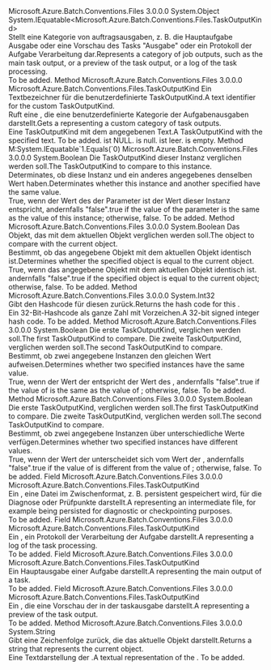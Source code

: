 <Type Name="TaskOutputKind" FullName="Microsoft.Azure.Batch.Conventions.Files.TaskOutputKind">
  <TypeSignature Language="C#" Value="public sealed class TaskOutputKind : IEquatable&lt;Microsoft.Azure.Batch.Conventions.Files.TaskOutputKind&gt;" />
  <TypeSignature Language="ILAsm" Value=".class public auto ansi sealed beforefieldinit TaskOutputKind extends System.Object implements class System.IEquatable`1&lt;class Microsoft.Azure.Batch.Conventions.Files.TaskOutputKind&gt;" />
  <TypeSignature Language="DocId" Value="T:Microsoft.Azure.Batch.Conventions.Files.TaskOutputKind" />
  <TypeSignature Language="VB.NET" Value="Public NotInheritable Class TaskOutputKind&#xA;Implements IEquatable(Of TaskOutputKind)" />
  <TypeSignature Language="F#" Value="type TaskOutputKind = class&#xA;    interface IEquatable&lt;TaskOutputKind&gt;&#xA;    interface IOutputKind" />
  <AssemblyInfo>
    <AssemblyName>Microsoft.Azure.Batch.Conventions.Files</AssemblyName>
    <AssemblyVersion>3.0.0.0</AssemblyVersion>
  </AssemblyInfo>
  <Base>
    <BaseTypeName>System.Object</BaseTypeName>
  </Base>
  <Interfaces>
    <Interface>
      <InterfaceName>System.IEquatable&lt;Microsoft.Azure.Batch.Conventions.Files.TaskOutputKind&gt;</InterfaceName>
    </Interface>
  </Interfaces>
  <Docs>
    <summary>
            <span data-ttu-id="8753e-101">Stellt eine Kategorie von auftragsausgaben, z. B. die Hauptaufgabe Ausgabe oder eine Vorschau des Tasks "Ausgabe" oder ein Protokoll der Aufgabe Verarbeitung dar.</span><span class="sxs-lookup"><span data-stu-id="8753e-101">Represents a category of job outputs, such as the main task output, or a preview of the task output, or a log of the task processing.</span></span>
            </summary>
    <remarks>To be added.</remarks>
  </Docs>
  <Members>
    <Member MemberName="Custom">
      <MemberSignature Language="C#" Value="public static Microsoft.Azure.Batch.Conventions.Files.TaskOutputKind Custom (string text);" />
      <MemberSignature Language="ILAsm" Value=".method public static hidebysig class Microsoft.Azure.Batch.Conventions.Files.TaskOutputKind Custom(string text) cil managed" />
      <MemberSignature Language="DocId" Value="M:Microsoft.Azure.Batch.Conventions.Files.TaskOutputKind.Custom(System.String)" />
      <MemberSignature Language="VB.NET" Value="Public Shared Function Custom (text As String) As TaskOutputKind" />
      <MemberSignature Language="F#" Value="static member Custom : string -&gt; Microsoft.Azure.Batch.Conventions.Files.TaskOutputKind" Usage="Microsoft.Azure.Batch.Conventions.Files.TaskOutputKind.Custom text" />
      <MemberType>Method</MemberType>
      <AssemblyInfo>
        <AssemblyName>Microsoft.Azure.Batch.Conventions.Files</AssemblyName>
        <AssemblyVersion>3.0.0.0</AssemblyVersion>
      </AssemblyInfo>
      <ReturnValue>
        <ReturnType>Microsoft.Azure.Batch.Conventions.Files.TaskOutputKind</ReturnType>
      </ReturnValue>
      <Parameters>
        <Parameter Name="text" Type="System.String" />
      </Parameters>
      <Docs>
        <param name="text"><span data-ttu-id="8753e-102">Ein Textbezeichner für die benutzerdefinierte TaskOutputKind.</span><span class="sxs-lookup"><span data-stu-id="8753e-102">A text identifier for the custom TaskOutputKind.</span></span></param>
        <summary>
            <span data-ttu-id="8753e-103">Ruft eine <see cref="T:Microsoft.Azure.Batch.Conventions.Files.TaskOutputKind" /> , die eine benutzerdefinierte Kategorie der Aufgabenausgaben darstellt.</span><span class="sxs-lookup"><span data-stu-id="8753e-103">Gets a <see cref="T:Microsoft.Azure.Batch.Conventions.Files.TaskOutputKind" /> representing a custom category of task outputs.</span></span>
            </summary>
        <returns><span data-ttu-id="8753e-104">Eine TaskOutputKind mit dem angegebenen Text.</span><span class="sxs-lookup"><span data-stu-id="8753e-104">A TaskOutputKind with the specified text.</span></span></returns>
        <remarks>To be added.</remarks>
        <exception cref="T:System.ArgumentNullException">
          <span data-ttu-id="8753e-105"><paramref name="text" /> ist NULL.</span><span class="sxs-lookup"><span data-stu-id="8753e-105"><paramref name="text" /> is null.</span></span></exception>
        <exception cref="T:System.ArgumentException">
          <span data-ttu-id="8753e-106"><paramref name="text" /> ist leer.</span><span class="sxs-lookup"><span data-stu-id="8753e-106"><paramref name="text" /> is empty.</span></span></exception>
      </Docs>
    </Member>
    <Member MemberName="Equals">
      <MemberSignature Language="C#" Value="public bool Equals (Microsoft.Azure.Batch.Conventions.Files.TaskOutputKind other);" />
      <MemberSignature Language="ILAsm" Value=".method public hidebysig newslot virtual instance bool Equals(class Microsoft.Azure.Batch.Conventions.Files.TaskOutputKind other) cil managed" />
      <MemberSignature Language="DocId" Value="M:Microsoft.Azure.Batch.Conventions.Files.TaskOutputKind.Equals(Microsoft.Azure.Batch.Conventions.Files.TaskOutputKind)" />
      <MemberSignature Language="VB.NET" Value="Public Function Equals (other As TaskOutputKind) As Boolean" />
      <MemberSignature Language="F#" Value="override this.Equals : Microsoft.Azure.Batch.Conventions.Files.TaskOutputKind -&gt; bool" Usage="taskOutputKind.Equals other" />
      <MemberType>Method</MemberType>
      <Implements>
        <InterfaceMember>M:System.IEquatable`1.Equals(`0)</InterfaceMember>
      </Implements>
      <AssemblyInfo>
        <AssemblyName>Microsoft.Azure.Batch.Conventions.Files</AssemblyName>
        <AssemblyVersion>3.0.0.0</AssemblyVersion>
      </AssemblyInfo>
      <ReturnValue>
        <ReturnType>System.Boolean</ReturnType>
      </ReturnValue>
      <Parameters>
        <Parameter Name="other" Type="Microsoft.Azure.Batch.Conventions.Files.TaskOutputKind" />
      </Parameters>
      <Docs>
        <param name="other"><span data-ttu-id="8753e-107">Die TaskOutputKind dieser Instanz verglichen werden soll.</span><span class="sxs-lookup"><span data-stu-id="8753e-107">The TaskOutputKind to compare to this instance.</span></span></param>
        <summary>
            <span data-ttu-id="8753e-108">Determinates, ob diese Instanz und ein anderes angegebenes <see cref="T:Microsoft.Azure.Batch.Conventions.Files.TaskOutputKind" /> denselben Wert haben.</span><span class="sxs-lookup"><span data-stu-id="8753e-108">Determinates whether this instance and another specified <see cref="T:Microsoft.Azure.Batch.Conventions.Files.TaskOutputKind" /> have the same value.</span></span>
            </summary>
        <returns><span data-ttu-id="8753e-109">True, wenn der Wert des der <paramref name="other" /> Parameter ist der Wert dieser Instanz entspricht, andernfalls "false".</span><span class="sxs-lookup"><span data-stu-id="8753e-109">true if the value of the <paramref name="other" /> parameter is the same as the value of this instance; otherwise, false.</span></span></returns>
        <remarks>To be added.</remarks>
      </Docs>
    </Member>
    <Member MemberName="Equals">
      <MemberSignature Language="C#" Value="public override bool Equals (object obj);" />
      <MemberSignature Language="ILAsm" Value=".method public hidebysig virtual instance bool Equals(object obj) cil managed" />
      <MemberSignature Language="DocId" Value="M:Microsoft.Azure.Batch.Conventions.Files.TaskOutputKind.Equals(System.Object)" />
      <MemberSignature Language="VB.NET" Value="Public Overrides Function Equals (obj As Object) As Boolean" />
      <MemberSignature Language="F#" Value="override this.Equals : obj -&gt; bool" Usage="taskOutputKind.Equals obj" />
      <MemberType>Method</MemberType>
      <AssemblyInfo>
        <AssemblyName>Microsoft.Azure.Batch.Conventions.Files</AssemblyName>
        <AssemblyVersion>3.0.0.0</AssemblyVersion>
      </AssemblyInfo>
      <ReturnValue>
        <ReturnType>System.Boolean</ReturnType>
      </ReturnValue>
      <Parameters>
        <Parameter Name="obj" Type="System.Object" />
      </Parameters>
      <Docs>
        <param name="obj"><span data-ttu-id="8753e-110">Das Objekt, das mit dem aktuellen Objekt verglichen werden soll.</span><span class="sxs-lookup"><span data-stu-id="8753e-110">The object to compare with the current object.</span></span></param>
        <summary>
            <span data-ttu-id="8753e-111">Bestimmt, ob das angegebene Objekt mit dem aktuellen Objekt identisch ist.</span><span class="sxs-lookup"><span data-stu-id="8753e-111">Determines whether the specified object is equal to the current object.</span></span>
            </summary>
        <returns><span data-ttu-id="8753e-112">True, wenn das angegebene Objekt mit dem aktuellen Objekt identisch ist. andernfalls "false".</span><span class="sxs-lookup"><span data-stu-id="8753e-112">true if the specified object is equal to the current object; otherwise, false.</span></span></returns>
        <remarks>To be added.</remarks>
      </Docs>
    </Member>
    <Member MemberName="GetHashCode">
      <MemberSignature Language="C#" Value="public override int GetHashCode ();" />
      <MemberSignature Language="ILAsm" Value=".method public hidebysig virtual instance int32 GetHashCode() cil managed" />
      <MemberSignature Language="DocId" Value="M:Microsoft.Azure.Batch.Conventions.Files.TaskOutputKind.GetHashCode" />
      <MemberSignature Language="VB.NET" Value="Public Overrides Function GetHashCode () As Integer" />
      <MemberSignature Language="F#" Value="override this.GetHashCode : unit -&gt; int" Usage="taskOutputKind.GetHashCode " />
      <MemberType>Method</MemberType>
      <AssemblyInfo>
        <AssemblyName>Microsoft.Azure.Batch.Conventions.Files</AssemblyName>
        <AssemblyVersion>3.0.0.0</AssemblyVersion>
      </AssemblyInfo>
      <ReturnValue>
        <ReturnType>System.Int32</ReturnType>
      </ReturnValue>
      <Parameters />
      <Docs>
        <summary>
            <span data-ttu-id="8753e-113">Gibt den Hashcode für diesen <see cref="T:Microsoft.Azure.Batch.Conventions.Files.TaskOutputKind" /> zurück.</span><span class="sxs-lookup"><span data-stu-id="8753e-113">Returns the hash code for this <see cref="T:Microsoft.Azure.Batch.Conventions.Files.TaskOutputKind" />.</span></span>
            </summary>
        <returns><span data-ttu-id="8753e-114">Ein 32-Bit-Hashcode als ganze Zahl mit Vorzeichen.</span><span class="sxs-lookup"><span data-stu-id="8753e-114">A 32-bit signed integer hash code.</span></span></returns>
        <remarks>To be added.</remarks>
      </Docs>
    </Member>
    <Member MemberName="op_Equality">
      <MemberSignature Language="C#" Value="public static bool operator == (Microsoft.Azure.Batch.Conventions.Files.TaskOutputKind x, Microsoft.Azure.Batch.Conventions.Files.TaskOutputKind y);" />
      <MemberSignature Language="ILAsm" Value=".method public static hidebysig specialname bool op_Equality(class Microsoft.Azure.Batch.Conventions.Files.TaskOutputKind x, class Microsoft.Azure.Batch.Conventions.Files.TaskOutputKind y) cil managed" />
      <MemberSignature Language="DocId" Value="M:Microsoft.Azure.Batch.Conventions.Files.TaskOutputKind.op_Equality(Microsoft.Azure.Batch.Conventions.Files.TaskOutputKind,Microsoft.Azure.Batch.Conventions.Files.TaskOutputKind)" />
      <MemberSignature Language="VB.NET" Value="Public Shared Operator == (x As TaskOutputKind, y As TaskOutputKind) As Boolean" />
      <MemberSignature Language="F#" Value="static member ( = ) : Microsoft.Azure.Batch.Conventions.Files.TaskOutputKind * Microsoft.Azure.Batch.Conventions.Files.TaskOutputKind -&gt; bool" Usage="x = y" />
      <MemberType>Method</MemberType>
      <AssemblyInfo>
        <AssemblyName>Microsoft.Azure.Batch.Conventions.Files</AssemblyName>
        <AssemblyVersion>3.0.0.0</AssemblyVersion>
      </AssemblyInfo>
      <ReturnValue>
        <ReturnType>System.Boolean</ReturnType>
      </ReturnValue>
      <Parameters>
        <Parameter Name="x" Type="Microsoft.Azure.Batch.Conventions.Files.TaskOutputKind" />
        <Parameter Name="y" Type="Microsoft.Azure.Batch.Conventions.Files.TaskOutputKind" />
      </Parameters>
      <Docs>
        <param name="x"><span data-ttu-id="8753e-115">Die erste TaskOutputKind, verglichen werden soll.</span><span class="sxs-lookup"><span data-stu-id="8753e-115">The first TaskOutputKind to compare.</span></span></param>
        <param name="y"><span data-ttu-id="8753e-116">Die zweite TaskOutputKind, verglichen werden soll.</span><span class="sxs-lookup"><span data-stu-id="8753e-116">The second TaskOutputKind to compare.</span></span></param>
        <summary>
            <span data-ttu-id="8753e-117">Bestimmt, ob zwei angegebene <see cref="T:Microsoft.Azure.Batch.Conventions.Files.TaskOutputKind" /> Instanzen den gleichen Wert aufweisen.</span><span class="sxs-lookup"><span data-stu-id="8753e-117">Determines whether two specified <see cref="T:Microsoft.Azure.Batch.Conventions.Files.TaskOutputKind" /> instances have the same value.</span></span>
            </summary>
        <returns><span data-ttu-id="8753e-118">True, wenn der Wert der <paramref name="x" /> entspricht der Wert des <paramref name="y" />, andernfalls "false".</span><span class="sxs-lookup"><span data-stu-id="8753e-118">true if the value of <paramref name="x" /> is the same as the value of <paramref name="y" />; otherwise, false.</span></span></returns>
        <remarks>To be added.</remarks>
      </Docs>
    </Member>
    <Member MemberName="op_Inequality">
      <MemberSignature Language="C#" Value="public static bool operator != (Microsoft.Azure.Batch.Conventions.Files.TaskOutputKind x, Microsoft.Azure.Batch.Conventions.Files.TaskOutputKind y);" />
      <MemberSignature Language="ILAsm" Value=".method public static hidebysig specialname bool op_Inequality(class Microsoft.Azure.Batch.Conventions.Files.TaskOutputKind x, class Microsoft.Azure.Batch.Conventions.Files.TaskOutputKind y) cil managed" />
      <MemberSignature Language="DocId" Value="M:Microsoft.Azure.Batch.Conventions.Files.TaskOutputKind.op_Inequality(Microsoft.Azure.Batch.Conventions.Files.TaskOutputKind,Microsoft.Azure.Batch.Conventions.Files.TaskOutputKind)" />
      <MemberSignature Language="VB.NET" Value="Public Shared Operator != (x As TaskOutputKind, y As TaskOutputKind) As Boolean" />
      <MemberSignature Language="F#" Value="static member op_Inequality : Microsoft.Azure.Batch.Conventions.Files.TaskOutputKind * Microsoft.Azure.Batch.Conventions.Files.TaskOutputKind -&gt; bool" Usage="Microsoft.Azure.Batch.Conventions.Files.TaskOutputKind.op_Inequality (x, y)" />
      <MemberType>Method</MemberType>
      <AssemblyInfo>
        <AssemblyName>Microsoft.Azure.Batch.Conventions.Files</AssemblyName>
        <AssemblyVersion>3.0.0.0</AssemblyVersion>
      </AssemblyInfo>
      <ReturnValue>
        <ReturnType>System.Boolean</ReturnType>
      </ReturnValue>
      <Parameters>
        <Parameter Name="x" Type="Microsoft.Azure.Batch.Conventions.Files.TaskOutputKind" />
        <Parameter Name="y" Type="Microsoft.Azure.Batch.Conventions.Files.TaskOutputKind" />
      </Parameters>
      <Docs>
        <param name="x"><span data-ttu-id="8753e-119">Die erste TaskOutputKind, verglichen werden soll.</span><span class="sxs-lookup"><span data-stu-id="8753e-119">The first TaskOutputKind to compare.</span></span></param>
        <param name="y"><span data-ttu-id="8753e-120">Die zweite TaskOutputKind, verglichen werden soll.</span><span class="sxs-lookup"><span data-stu-id="8753e-120">The second TaskOutputKind to compare.</span></span></param>
        <summary>
            <span data-ttu-id="8753e-121">Bestimmt, ob zwei angegebene <see cref="T:Microsoft.Azure.Batch.Conventions.Files.TaskOutputKind" /> Instanzen über unterschiedliche Werte verfügen.</span><span class="sxs-lookup"><span data-stu-id="8753e-121">Determines whether two specified <see cref="T:Microsoft.Azure.Batch.Conventions.Files.TaskOutputKind" /> instances have different values.</span></span>
            </summary>
        <returns><span data-ttu-id="8753e-122">True, wenn der Wert der <paramref name="x" /> unterscheidet sich vom Wert der <paramref name="y" />, andernfalls "false".</span><span class="sxs-lookup"><span data-stu-id="8753e-122">true if the value of <paramref name="x" /> is different from the value of <paramref name="y" />; otherwise, false.</span></span></returns>
        <remarks>To be added.</remarks>
      </Docs>
    </Member>
    <Member MemberName="TaskIntermediate">
      <MemberSignature Language="C#" Value="public static readonly Microsoft.Azure.Batch.Conventions.Files.TaskOutputKind TaskIntermediate;" />
      <MemberSignature Language="ILAsm" Value=".field public static initonly class Microsoft.Azure.Batch.Conventions.Files.TaskOutputKind TaskIntermediate" />
      <MemberSignature Language="DocId" Value="F:Microsoft.Azure.Batch.Conventions.Files.TaskOutputKind.TaskIntermediate" />
      <MemberSignature Language="VB.NET" Value="Public Shared ReadOnly TaskIntermediate As TaskOutputKind " />
      <MemberSignature Language="F#" Value=" staticval mutable TaskIntermediate : Microsoft.Azure.Batch.Conventions.Files.TaskOutputKind" Usage="Microsoft.Azure.Batch.Conventions.Files.TaskOutputKind.TaskIntermediate" />
      <MemberType>Field</MemberType>
      <AssemblyInfo>
        <AssemblyName>Microsoft.Azure.Batch.Conventions.Files</AssemblyName>
        <AssemblyVersion>3.0.0.0</AssemblyVersion>
      </AssemblyInfo>
      <ReturnValue>
        <ReturnType>Microsoft.Azure.Batch.Conventions.Files.TaskOutputKind</ReturnType>
      </ReturnValue>
      <Docs>
        <summary>
            <span data-ttu-id="8753e-123">Ein <see cref="T:Microsoft.Azure.Batch.Conventions.Files.TaskOutputKind" /> , eine Datei im Zwischenformat, z. B. persistent gespeichert wird, für die Diagnose oder Prüfpunkte darstellt.</span><span class="sxs-lookup"><span data-stu-id="8753e-123">A <see cref="T:Microsoft.Azure.Batch.Conventions.Files.TaskOutputKind" /> representing an intermediate file, for example being persisted for diagnostic or checkpointing purposes.</span></span>
            </summary>
        <remarks>To be added.</remarks>
      </Docs>
    </Member>
    <Member MemberName="TaskLog">
      <MemberSignature Language="C#" Value="public static readonly Microsoft.Azure.Batch.Conventions.Files.TaskOutputKind TaskLog;" />
      <MemberSignature Language="ILAsm" Value=".field public static initonly class Microsoft.Azure.Batch.Conventions.Files.TaskOutputKind TaskLog" />
      <MemberSignature Language="DocId" Value="F:Microsoft.Azure.Batch.Conventions.Files.TaskOutputKind.TaskLog" />
      <MemberSignature Language="VB.NET" Value="Public Shared ReadOnly TaskLog As TaskOutputKind " />
      <MemberSignature Language="F#" Value=" staticval mutable TaskLog : Microsoft.Azure.Batch.Conventions.Files.TaskOutputKind" Usage="Microsoft.Azure.Batch.Conventions.Files.TaskOutputKind.TaskLog" />
      <MemberType>Field</MemberType>
      <AssemblyInfo>
        <AssemblyName>Microsoft.Azure.Batch.Conventions.Files</AssemblyName>
        <AssemblyVersion>3.0.0.0</AssemblyVersion>
      </AssemblyInfo>
      <ReturnValue>
        <ReturnType>Microsoft.Azure.Batch.Conventions.Files.TaskOutputKind</ReturnType>
      </ReturnValue>
      <Docs>
        <summary>
            <span data-ttu-id="8753e-124">Ein <see cref="T:Microsoft.Azure.Batch.Conventions.Files.TaskOutputKind" /> , ein Protokoll der Verarbeitung der Aufgabe darstellt.</span><span class="sxs-lookup"><span data-stu-id="8753e-124">A <see cref="T:Microsoft.Azure.Batch.Conventions.Files.TaskOutputKind" /> representing a log of the task processing.</span></span>
            </summary>
        <remarks>To be added.</remarks>
      </Docs>
    </Member>
    <Member MemberName="TaskOutput">
      <MemberSignature Language="C#" Value="public static readonly Microsoft.Azure.Batch.Conventions.Files.TaskOutputKind TaskOutput;" />
      <MemberSignature Language="ILAsm" Value=".field public static initonly class Microsoft.Azure.Batch.Conventions.Files.TaskOutputKind TaskOutput" />
      <MemberSignature Language="DocId" Value="F:Microsoft.Azure.Batch.Conventions.Files.TaskOutputKind.TaskOutput" />
      <MemberSignature Language="VB.NET" Value="Public Shared ReadOnly TaskOutput As TaskOutputKind " />
      <MemberSignature Language="F#" Value=" staticval mutable TaskOutput : Microsoft.Azure.Batch.Conventions.Files.TaskOutputKind" Usage="Microsoft.Azure.Batch.Conventions.Files.TaskOutputKind.TaskOutput" />
      <MemberType>Field</MemberType>
      <AssemblyInfo>
        <AssemblyName>Microsoft.Azure.Batch.Conventions.Files</AssemblyName>
        <AssemblyVersion>3.0.0.0</AssemblyVersion>
      </AssemblyInfo>
      <ReturnValue>
        <ReturnType>Microsoft.Azure.Batch.Conventions.Files.TaskOutputKind</ReturnType>
      </ReturnValue>
      <Docs>
        <summary>
            <span data-ttu-id="8753e-125">Ein <see cref="T:Microsoft.Azure.Batch.Conventions.Files.TaskOutputKind" /> Hauptausgabe einer Aufgabe darstellt.</span><span class="sxs-lookup"><span data-stu-id="8753e-125">A <see cref="T:Microsoft.Azure.Batch.Conventions.Files.TaskOutputKind" /> representing the main output of a task.</span></span>
            </summary>
        <remarks>To be added.</remarks>
      </Docs>
    </Member>
    <Member MemberName="TaskPreview">
      <MemberSignature Language="C#" Value="public static readonly Microsoft.Azure.Batch.Conventions.Files.TaskOutputKind TaskPreview;" />
      <MemberSignature Language="ILAsm" Value=".field public static initonly class Microsoft.Azure.Batch.Conventions.Files.TaskOutputKind TaskPreview" />
      <MemberSignature Language="DocId" Value="F:Microsoft.Azure.Batch.Conventions.Files.TaskOutputKind.TaskPreview" />
      <MemberSignature Language="VB.NET" Value="Public Shared ReadOnly TaskPreview As TaskOutputKind " />
      <MemberSignature Language="F#" Value=" staticval mutable TaskPreview : Microsoft.Azure.Batch.Conventions.Files.TaskOutputKind" Usage="Microsoft.Azure.Batch.Conventions.Files.TaskOutputKind.TaskPreview" />
      <MemberType>Field</MemberType>
      <AssemblyInfo>
        <AssemblyName>Microsoft.Azure.Batch.Conventions.Files</AssemblyName>
        <AssemblyVersion>3.0.0.0</AssemblyVersion>
      </AssemblyInfo>
      <ReturnValue>
        <ReturnType>Microsoft.Azure.Batch.Conventions.Files.TaskOutputKind</ReturnType>
      </ReturnValue>
      <Docs>
        <summary>
            <span data-ttu-id="8753e-126">Ein <see cref="T:Microsoft.Azure.Batch.Conventions.Files.TaskOutputKind" /> , die eine Vorschau der in der taskausgabe darstellt.</span><span class="sxs-lookup"><span data-stu-id="8753e-126">A <see cref="T:Microsoft.Azure.Batch.Conventions.Files.TaskOutputKind" /> representing a preview of the task output.</span></span>
            </summary>
        <remarks>To be added.</remarks>
      </Docs>
    </Member>
    <Member MemberName="ToString">
      <MemberSignature Language="C#" Value="public override string ToString ();" />
      <MemberSignature Language="ILAsm" Value=".method public hidebysig virtual instance string ToString() cil managed" />
      <MemberSignature Language="DocId" Value="M:Microsoft.Azure.Batch.Conventions.Files.TaskOutputKind.ToString" />
      <MemberSignature Language="VB.NET" Value="Public Overrides Function ToString () As String" />
      <MemberSignature Language="F#" Value="override this.ToString : unit -&gt; string" Usage="taskOutputKind.ToString " />
      <MemberType>Method</MemberType>
      <AssemblyInfo>
        <AssemblyName>Microsoft.Azure.Batch.Conventions.Files</AssemblyName>
        <AssemblyVersion>3.0.0.0</AssemblyVersion>
      </AssemblyInfo>
      <ReturnValue>
        <ReturnType>System.String</ReturnType>
      </ReturnValue>
      <Parameters />
      <Docs>
        <summary>
            <span data-ttu-id="8753e-127">Gibt eine Zeichenfolge zurück, die das aktuelle Objekt darstellt.</span><span class="sxs-lookup"><span data-stu-id="8753e-127">Returns a string that represents the current object.</span></span>
            </summary>
        <returns><span data-ttu-id="8753e-128">Eine Textdarstellung der <see cref="T:Microsoft.Azure.Batch.Conventions.Files.TaskOutputKind" />.</span><span class="sxs-lookup"><span data-stu-id="8753e-128">A textual representation of the <see cref="T:Microsoft.Azure.Batch.Conventions.Files.TaskOutputKind" />.</span></span></returns>
        <remarks>To be added.</remarks>
      </Docs>
    </Member>
  </Members>
</Type>